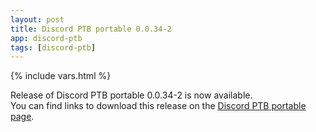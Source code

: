 ```yaml
---
layout: post
title: Discord PTB portable 0.0.34-2
app: discord-ptb
tags: [discord-ptb]
---
```

{% include vars.html %}

Release of Discord PTB portable 0.0.34-2 is now available.<br />
You can find links to download this release on the [Discord PTB portable page](/app/discord-ptb-portable).